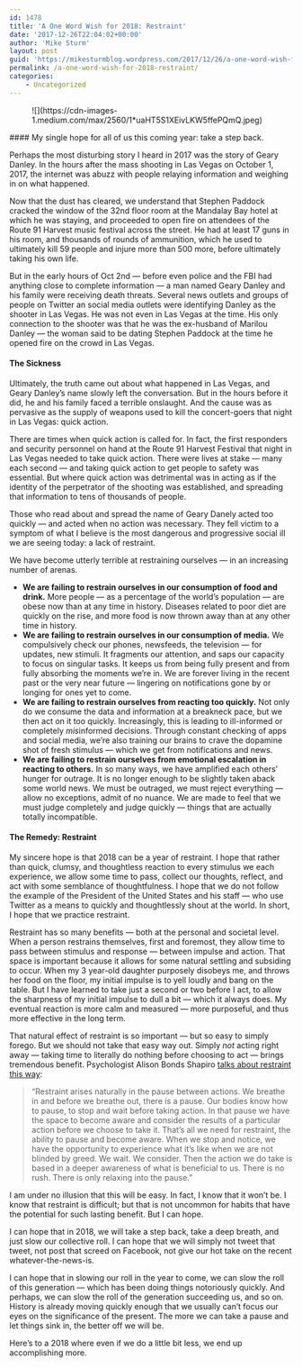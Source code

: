 ```yaml
---
id: 1478
title: 'A One Word Wish for 2018: Restraint'
date: '2017-12-26T22:04:02+00:00'
author: 'Mike Sturm'
layout: post
guid: 'https://mikesturmblog.wordpress.com/2017/12/26/a-one-word-wish-for-2018-restraint/'
permalink: /a-one-word-wish-for-2018-restraint/
categories:
    - Uncategorized
---
```


<figure>![](https://cdn-images-1.medium.com/max/2560/1*uaHT5S1XEivLKW5ffePQmQ.jpeg)</figure>#### My single hope for all of us this coming year: take a step back.

Perhaps the most disturbing story I heard in 2017 was the story of Geary Danley. In the hours after the mass shooting in Las Vegas on October 1, 2017, the internet was abuzz with people relaying information and weighing in on what happened.

Now that the dust has cleared, we understand that Stephen Paddock cracked the window of the 32nd floor room at the Mandalay Bay hotel at which he was staying, and proceeded to open fire on attendees of the Route 91 Harvest music festival across the street. He had at least 17 guns in his room, and thousands of rounds of ammunition, which he used to ultimately kill 59 people and injure more than 500 more, before ultimately taking his own life.

But in the early hours of Oct 2nd — before even police and the FBI had anything close to complete information — a man named Geary Danley and his family were receiving death threats. Several news outlets and groups of people on Twitter an social media outlets were identifying Danley as the shooter in Las Vegas. He was not even in Las Vegas at the time. His only connection to the shooter was that he was the ex-husband of Marilou Danley — the woman said to be dating Stephen Paddock at the time he opened fire on the crowd in Las Vegas.

#### The Sickness

Ultimately, the truth came out about what happened in Las Vegas, and Geary Danley’s name slowly left the conversation. But in the hours before it did, he and his family faced a terrible onslaught. And the cause was as pervasive as the supply of weapons used to kill the concert-goers that night in Las Vegas: quick action.

There are times when quick action is called for. In fact, the first responders and security personnel on hand at the Route 91 Harvest Festival that night in Las Vegas needed to take quick action. There were lives at stake — many each second — and taking quick action to get people to safety was essential. But where quick action was detrimental was in acting as if the identity of the perpetrator of the shooting was established, and spreading that information to tens of thousands of people.

Those who read about and spread the name of Geary Danely acted too quickly — and acted when no action was necessary. They fell victim to a symptom of what I believe is the most dangerous and progressive social ill we are seeing today: a lack of restraint.

We have become utterly terrible at restraining ourselves — in an increasing number of arenas.

- **We are failing to restrain ourselves in our consumption of food and drink.** More people — as a percentage of the world’s population — are obese now than at any time in history. Diseases related to poor diet are quickly on the rise, and more food is now thrown away than at any other time in history.
- **We are failing to restrain ourselves in our consumption of media.** We compulsively check our phones, newsfeeds, the television — for updates, new stimuli. It fragments our attention, and saps our capacity to focus on singular tasks. It keeps us from being fully present and from fully absorbing the moments we’re in. We are forever living in the recent past or the very near future — lingering on notifications gone by or longing for ones yet to come.
- **We are failing to restrain ourselves from reacting too quickly.** Not only do we consume the data and information at a breakneck pace, but we then act on it too quickly. Increasingly, this is leading to ill-informed or completely *mis*informed decisions. Through constant checking of apps and social media, we’re also training our brains to crave the dopamine shot of fresh stimulus — which we get from notifications and news.
- **We are failing to restrain ourselves from emotional escalation in reacting to others.** In so many ways, we have amplified each others’ hunger for outrage. It is no longer enough to be slightly taken aback some world news. We must be outraged, we must reject everything — allow no exceptions, admit of no nuance. We are made to feel that we must judge completely and judge quickly — things that are actually totally incompatible.

#### The Remedy: Restraint

My sincere hope is that 2018 can be a year of restraint. I hope that rather than quick, clumsy, and thoughtless reaction to every stimulus we each experience, we allow some time to pass, collect our thoughts, reflect, and act with some semblance of thoughtfulness. I hope that we do not follow the example of the President of the United States and his staff — who use Twitter as a means to quickly and thoughtlessly shout at the world. In short, I hope that we practice restraint.

Restraint has so many benefits — both at the personal and societal level. When a person restrains themselves, first and foremost, they allow time to pass between stimulus and response — between impulse and action. That space is important because it allows for some natural settling and subsiding to occur. When my 3 year-old daughter purposely disobeys me, and throws her food on the floor, my initial impulse is to yell loudly and bang on the table. But I have learned to take just a second or two before I act, to allow the sharpness of my initial impulse to dull a bit — which it always does. My eventual reaction is more calm and measured — more purposeful, and thus more effective in the long term.

That natural effect of restraint is so important — but so easy to simply forego. But we should not take that easy way out. Simply *not* acting right away — taking time to literally do nothing before choosing to act — brings tremendous benefit. Psychologist Alison Bonds Shapiro [talks about restraint this way](https://www.psychologytoday.com/blog/healing-possibility/201110/the-benefits-restraint):

> “Restraint arises naturally in the pause between actions. We breathe in and before we breathe out, there is a pause. Our bodies know how to pause, to stop and wait before taking action. In that pause we have the space to become aware and consider the results of a particular action before we choose to take it. That’s all we need for restraint, the ability to pause and become aware. When we stop and notice, we have the opportunity to experience what it’s like when we are not blinded by greed. We wait. We consider. Then the action we do take is based in a deeper awareness of what is beneficial to us. There is no rush. There is only relaxing into the pause.”

I am under no illusion that this will be easy. In fact, I know that it won’t be. I know that restraint is difficult; but that is not uncommon for habits that have the potential for such lasting benefit. But I can hope.

I can hope that in 2018, we will take a step back, take a deep breath, and just slow our collective roll. I can hope that we will simply not tweet that tweet, not post that screed on Facebook, not give our hot take on the recent whatever-the-news-is.

I can hope that in slowing our roll in the year to come, we can slow the roll of this generation — which has been doing things notoriously quickly. And perhaps, we can slow the roll of the generation succeeding us, and so on. History is already moving quickly enough that we usually can’t focus our eyes on the significance of the present. The more we can take a pause and let things sink in, the better off we will be.

Here’s to a 2018 where even if we do a little bit less, we end up accomplishing more.